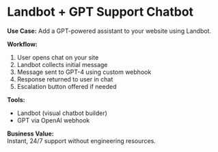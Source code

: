 # Landbot + GPT Support Chatbot

**Use Case:** Add a GPT-powered assistant to your website using Landbot.

**Workflow:**
1. User opens chat on your site
2. Landbot collects initial message
3. Message sent to GPT-4 using custom webhook
4. Response returned to user in chat
5. Escalation button offered if needed

**Tools:**
- Landbot (visual chatbot builder)
- GPT via OpenAI webhook

**Business Value:**  
Instant, 24/7 support without engineering resources.
